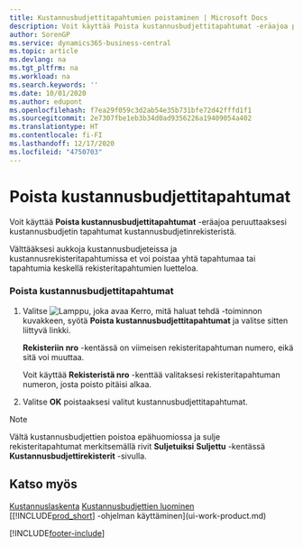 ```yaml
---
title: Kustannusbudjettitapahtumien poistaminen | Microsoft Docs
description: Voit käyttää Poista kustannusbudjettitapahtumat -eräajoa peruuttaaksesi kustannusbudjetin tapahtumat kustannusbudjetinrekisteristä.
author: SorenGP
ms.service: dynamics365-business-central
ms.topic: article
ms.devlang: na
ms.tgt_pltfrm: na
ms.workload: na
ms.search.keywords: ''
ms.date: 10/01/2020
ms.author: edupont
ms.openlocfilehash: f7ea29f059c3d2ab54e35b731bfe72d42fffd1f1
ms.sourcegitcommit: 2e7307fbe1eb3b34d0ad9356226a19409054a402
ms.translationtype: HT
ms.contentlocale: fi-FI
ms.lasthandoff: 12/17/2020
ms.locfileid: "4750703"
---
```

# <a name="delete-cost-budget-entries"></a>Poista kustannusbudjettitapahtumat
Voit käyttää **Poista kustannusbudjettitapahtumat** -eräajoa peruuttaaksesi kustannusbudjetin tapahtumat kustannusbudjetinrekisteristä.  

Välttääksesi aukkoja kustannusbudjeteissa ja kustannusrekisteritapahtumissa et voi poistaa yhtä tapahtumaa tai tapahtumia keskellä rekisteritapahtumien luetteloa.  

### <a name="to-delete-a-cost-budget-entry"></a>Poista kustannusbudjettitapahtumat  

1.  Valitse ![Lamppu, joka avaa Kerro, mitä haluat tehdä -toiminnon](media/ui-search/search_small.png "Kerro, mitä haluat tehdä") kuvakkeen, syötä **Poista kustannusbudjettitapahtumat** ja valitse sitten liittyvä linkki.  

    **Rekisteriin nro** -kentässä on viimeisen rekisteritapahtuman numero, eikä sitä voi muuttaa.  

    Voit käyttää **Rekisteristä nro** -kenttää valitaksesi rekisteritapahtuman numeron, josta poisto pitäisi alkaa.  
2.  Valitse **OK** poistaaksesi valitut kustannusbudjettitapahtumat.  

> [!NOTE]  
>  Vältä kustannusbudjettien poistoa epähuomiossa ja sulje rekisteritapahtumat merkitsemällä rivit **Suljetuiksi** **Suljettu** -kentässä **Kustannusbudjettirekisterit** -sivulla.  

## <a name="see-also"></a>Katso myös  
[Kustannuslaskenta](finance-manage-cost-accounting.md)
[Kustannusbudjettien luominen](finance-create-cost-budgets.md)  
[[!INCLUDE[prod_short](includes/prod_short.md)] -ohjelman käyttäminen](ui-work-product.md)


[!INCLUDE[footer-include](includes/footer-banner.md)]